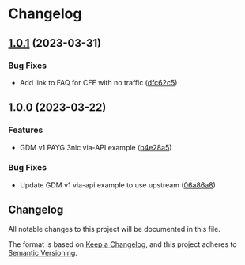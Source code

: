 # Changelog

## [1.0.1](https://github.com/memes/f5-bigip-ha-replace-edition/compare/v1.0.0...v1.0.1) (2023-03-31)


### Bug Fixes

* Add link to FAQ for CFE with no traffic ([dfc62c5](https://github.com/memes/f5-bigip-ha-replace-edition/commit/dfc62c564e5ddcf282517f7cecdbccfb7f208631))

## 1.0.0 (2023-03-22)


### Features

* GDM v1 PAYG 3nic via-API example ([b4e28a5](https://github.com/memes/f5-bigip-ha-replace-edition/commit/b4e28a5b25422b55527c232935fcf85ed22aa76e))


### Bug Fixes

* Update GDM v1 via-api example to use upstream ([06a86a8](https://github.com/memes/f5-bigip-ha-replace-edition/commit/06a86a85c1166d7737410022d660f8912059dd79))

## Changelog

<!-- markdownlint-disable MD024 -->

All notable changes to this project will be documented in this file.

The format is based on [Keep a Changelog](https://keepachangelog.com/en/1.0.0/),
and this project adheres to [Semantic Versioning](https://semver.org/spec/v2.0.0.html).
